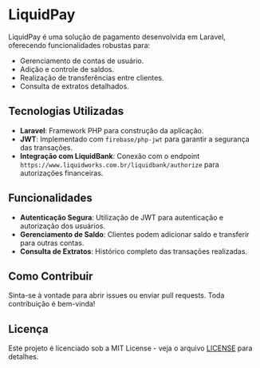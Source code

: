 # LiquidPay

LiquidPay é uma solução de pagamento desenvolvida em Laravel, oferecendo funcionalidades robustas para:
- Gerenciamento de contas de usuário.
- Adição e controle de saldos.
- Realização de transferências entre clientes.
- Consulta de extratos detalhados.

## Tecnologias Utilizadas
- **Laravel**: Framework PHP para construção da aplicação.
- **JWT**: Implementado com `firebase/php-jwt` para garantir a segurança das transações.
- **Integração com LiquidBank**: Conexão com o endpoint `https://www.liquidworks.com.br/liquidbank/authorize` para autorizações financeiras.

## Funcionalidades
- **Autenticação Segura**: Utilização de JWT para autenticação e autorização dos usuários.
- **Gerenciamento de Saldo**: Clientes podem adicionar saldo e transferir para outras contas.
- **Consulta de Extratos**: Histórico completo das transações realizadas.

## Como Contribuir
Sinta-se à vontade para abrir issues ou enviar pull requests. Toda contribuição é bem-vinda!

## Licença
Este projeto é licenciado sob a MIT License - veja o arquivo [LICENSE](LICENSE) para detalhes.
